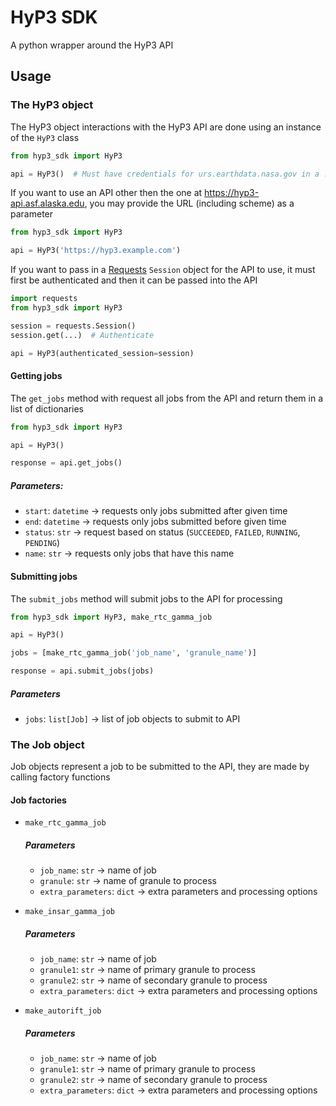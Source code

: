 # HyP3 SDK

A python wrapper around the HyP3 API

## Usage

### The HyP3 object
The HyP3 object interactions with the HyP3 API are done using an instance of the `HyP3` class
```python
from hyp3_sdk import HyP3

api = HyP3()  # Must have credentials for urs.earthdata.nasa.gov in a .netrc file for this to work
```
If you want to use an API other then the one at <https://hyp3-api.asf.alaska.edu>, you may provide the URL (including scheme) as a parameter
```python
from hyp3_sdk import HyP3

api = HyP3('https://hyp3.example.com')
```
If you want to pass in a [Requests](https://requests.readthedocs.io/en/latest/user/advanced/) `Session` object for the API to use, it must first be authenticated and then it can be passed into the API
```python
import requests
from hyp3_sdk import HyP3

session = requests.Session()
session.get(...)  # Authenticate

api = HyP3(authenticated_session=session)
```

#### Getting jobs
The `get_jobs` method with request all jobs from the API and return them in a list of dictionaries
```python
from hyp3_sdk import HyP3

api = HyP3()

response = api.get_jobs()
```
##### Parameters:
- `start`: `datetime` -> requests only jobs submitted after given time
- `end`: `datetime` -> requests only jobs submitted before given time
- `status`: `str` -> request based on status (`SUCCEEDED`, `FAILED`, `RUNNING`, `PENDING`)
- `name`: `str` -> requests only jobs that have this name

#### Submitting jobs
The `submit_jobs` method will submit jobs to the API for processing
```python
from hyp3_sdk import HyP3, make_rtc_gamma_job

api = HyP3()

jobs = [make_rtc_gamma_job('job_name', 'granule_name')]

response = api.submit_jobs(jobs)
```
##### Parameters
- `jobs`: `list[Job]` -> list of job objects to submit to API

### The Job object
Job objects represent a job to be submitted to the API, they are made by calling factory functions

#### Job factories
- `make_rtc_gamma_job`
  
    ##### Parameters   
    - `job_name`: `str` -> name of job
    - `granule`: `str` -> name of granule to process
    - `extra_parameters`: `dict` -> extra parameters and processing options

- `make_insar_gamma_job`
  
    ##### Parameters   
    - `job_name`: `str` -> name of job
    - `granule1`: `str` -> name of primary granule to process
    - `granule2`: `str` -> name of secondary granule to process
    - `extra_parameters`: `dict` -> extra parameters and processing options

- `make_autorift_job`

    ##### Parameters   
    - `job_name`: `str` -> name of job
    - `granule1`: `str` -> name of primary granule to process
    - `granule2`: `str` -> name of secondary granule to process
    - `extra_parameters`: `dict` -> extra parameters and processing options

